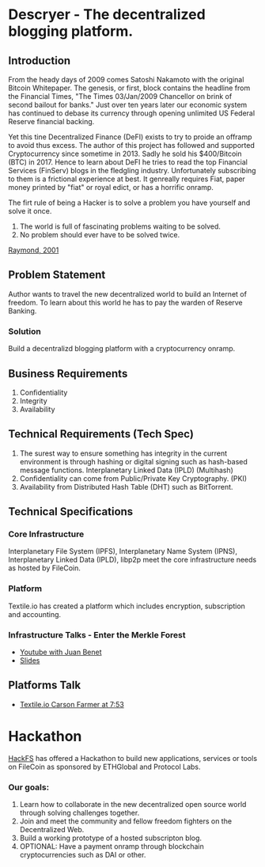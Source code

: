 
# Descryer - The decentralized blogging platform.

## Introduction
From the heady days of 2009 comes Satoshi Nakamoto with the original Bitcoin Whitepaper.  The genesis, or first, block contains the headline from the Financial Times, "The Times 03/Jan/2009 Chancellor on brink of second bailout for banks."  Just over ten years later our economic system has continued to debase its currency through opening unlimited US Federal Reserve financial backing.

Yet this tine Decentralized Finance (DeFI) exists to try to proide an offramp to avoid thus excess.  The author of this project has followed and supported Cryptocurrency since sometime in 2013.  Sadly he sold his $400/Bitcoin (BTC) in 2017.  Hence to learn about DeFI he tries to read the top Financial Services (FinServ) blogs in the fledgling industry.  Unfortunately subscribing to them is a frictional experience at best.  It genreally requires Fiat, paper money printed by "fiat" or royal edict, or has a horrific onramp.

The firt rule of being a Hacker is to solve a problem you have yourself and solve it once.

1. The world is full of fascinating problems waiting to be solved.
2. No problem should ever have to be solved twice.

[Raymond, 2001](http://www.catb.org/~esr/faqs/hacker-howto.html)

## Problem Statement
Author wants to travel the new decentralized world to build an Internet of freedom.  To learn about this world he has to pay the warden of Reserve Banking.

### Solution
Build a decentralizd blogging platform with a cryptocurrency onramp.

## Business Requirements

1. Confidentiality
2. Integrity
3. Availability
## Technical Requirements (Tech Spec)

1. The surest way to ensure something has integrity in the current environment is through hashing or digital signing such as hash-based message functions. Interplanetary Linked Data (IPLD) (Multihash)
2. Confidentiality can come from Public/Private Key Cryptography.  (PKI)
3. Availability from  Distributed Hash Table (DHT) such as BitTorrent.

## Technical Specifications
### Core Infrastructure
Interplanetary File System (IPFS), Interplanetary Name System (IPNS), Interplanetary Linked Data (IPLD), libp2p meet the core infrastructure needs as hosted by FileCoin.
### Platform
Textile.io has created a platform which includes encryption, subscription and accounting.

### Infrastructure Talks - Enter the Merkle Forest
- [Youtube with Juan Benet](https://www.youtube.com/watch?v=Bqs_LzBjQyk)
- [Slides](https://www.yumpu.com/en/document/read/56930707/ipld-enter-the-merkle-forest)

## Platforms Talk
- [Textile.io Carson Farmer at 7:53](https://www.youtube.com/watch?v=I78z8j3Hhr4)

# Hackathon
[HackFS](https://hackfs.com) has offered a Hackathon to build new applications, services or tools on FileCoin as sponsored by ETHGlobal and Protocol Labs.

### Our goals:

1. Learn how to collaborate in the new decentralized open source world through solving challenges together.
2. Join and meet the community and fellow freedom fighters on the Decentralized Web.
3. Build a working prototype of a hosted subscripton blog.
4. OPTIONAL: Have a payment onramp through blockchain cryptocurrencies such as DAI or other.






